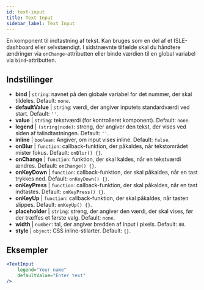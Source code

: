 ```yaml
---
id: text-input
title: Text Input
sidebar_label: Text Input
---
```


En komponent til indtastning af tekst. Kan bruges som en del af et ISLE-dashboard eller selvstændigt. I sidstnævnte tilfælde skal du håndtere ændringer via `onChange`-attributten eller binde værdien til en global variabel via `bind`-attributten.

## Indstillinger

* __bind__ | `string`: navnet på den globale variabel for det nummer, der skal tildeles. Default: `none`.
* __defaultValue__ | `string`: værdi, der angiver inputets standardværdi ved start. Default: `''`.
* __value__ | `string`: tekstværdi (for kontrolleret komponent). Default: `none`.
* __legend__ | `(string|node)`: streng, der angiver den tekst, der vises ved siden af talindtastningen. Default: `''`.
* __inline__ | `boolean`: Angiver, om input vises inline. Default: `false`.
* __onBlur__ | `function`: callback-funktion, der påkaldes, når tekstområdet mister fokus. Default: `onBlur() {}`.
* __onChange__ | `function`: funktion, der skal kaldes, når en tekstværdi ændres. Default: `onChange() {}`.
* __onKeyDown__ | `function`: callback-funktion, der skal påkaldes, når en tast trykkes ned. Default: `onKeyDown() {}`.
* __onKeyPress__ | `function`: callback-funktion, der skal påkaldes, når en tast indtastes. Default: `onKeyPress() {}`.
* __onKeyUp__ | `function`: callback-funktion, der skal påkaldes, når tasten slippes. Default: `onKeyUp() {}`.
* __placeholder__ | `string`: streng, der angiver den værdi, der skal vises, før der træffes et første valg. Default: `none`.
* __width__ | `number`: tal, der angiver bredden af input i pixels. Default: `80`.
* __style__ | `object`: CSS inline-stilarter. Default: `{}`.


## Eksempler

```jsx live
<TextInput
    legend="Your name"
    defaultValue="Enter text"
/>
```

